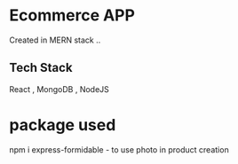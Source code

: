 # Ecommerce APP

Created in MERN stack ..

## Tech Stack

React , MongoDB , NodeJS

# package used

npm i express-formidable - to use photo in product creation
